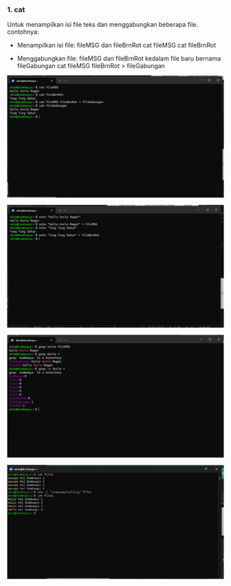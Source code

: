 ### 1. cat
Untuk menampilkan isi file teks dan menggabungkan beberapa file.
contohnya:
- Menampilkan isi file: fileMSG dan fileBrnRot
  cat fileMSG
  cat fileBrnRot

- Menggabungkan file: fileMSG dan fileBrnRot kedalam file baru bernama fileGabungan
  cat fileMSG fileBrnRot > fileGabungan

![text manipulation](scr/Foto-3-0.png)

![text manipulation](scr/Foto-3-1.png)

![text manipulation](scr/Foto-3-2.png)

![text manipulation](scr/Foto-3-3.png)
